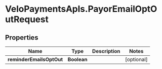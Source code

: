 # VeloPaymentsApIs.PayorEmailOptOutRequest

## Properties
Name | Type | Description | Notes
------------ | ------------- | ------------- | -------------
**reminderEmailsOptOut** | **Boolean** |  | [optional] 


